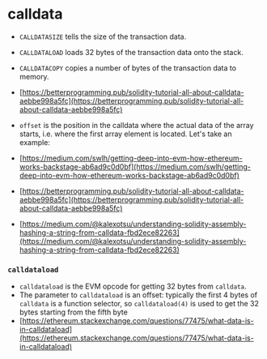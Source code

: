 # calldata

* `CALLDATASIZE` tells the size of the transaction data.
* `CALLDATALOAD` loads 32 bytes of the transaction data onto the stack.
* `CALLDATACOPY` copies a number of bytes of the transaction data to memory.





* [https://betterprogramming.pub/solidity-tutorial-all-about-calldata-aebbe998a5fc](https://betterprogramming.pub/solidity-tutorial-all-about-calldata-aebbe998a5fc)
*   `offset` is the position in the calldata where the actual data of the array starts, i.e. where the first array element is located. Let's take an example:


* [https://medium.com/swlh/getting-deep-into-evm-how-ethereum-works-backstage-ab6ad9c0d0bf](https://medium.com/swlh/getting-deep-into-evm-how-ethereum-works-backstage-ab6ad9c0d0bf)
* [https://betterprogramming.pub/solidity-tutorial-all-about-calldata-aebbe998a5fc](https://betterprogramming.pub/solidity-tutorial-all-about-calldata-aebbe998a5fc)
* [https://medium.com/@kalexotsu/understanding-solidity-assembly-hashing-a-string-from-calldata-fbd2ece82263](https://medium.com/@kalexotsu/understanding-solidity-assembly-hashing-a-string-from-calldata-fbd2ece82263)

### `calldataload`&#x20;

* `calldataload` is the EVM opcode for getting 32 bytes from `calldata`.
* The parameter to `calldataload` is an offset: typically the first 4 bytes of `calldata` is a function selector, so `calldataload(4)` is used to get the 32 bytes starting from the fifth byte&#x20;
* [https://ethereum.stackexchange.com/questions/77475/what-data-is-in-calldataload](https://ethereum.stackexchange.com/questions/77475/what-data-is-in-calldataload)

